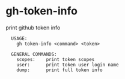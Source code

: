 # gh-token-info

print github token info

```plain
  USAGE:
    gh token-info <command> <token>

  GENERAL COMMANDS:
    scopes:    print token scopes
    user:      print token user login name
    dump:      print full token info
```
